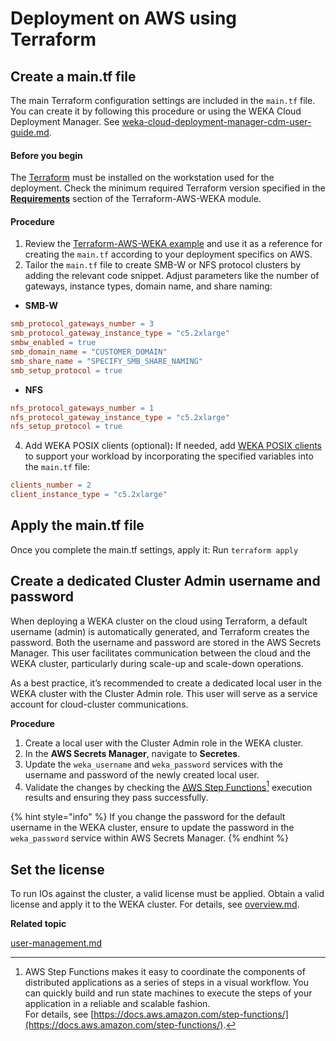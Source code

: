 # Deployment on AWS using Terraform

## Create a main.tf file

The main Terraform configuration settings are included in the `main.tf` file. You can create it by following this procedure or using the WEKA Cloud Deployment Manager. See [weka-cloud-deployment-manager-cdm-user-guide.md](../../weka-cloud-deployment-manager-cdm-user-guide.md "mention").

#### Before you begin

The [Terraform](https://developer.hashicorp.com/terraform/tutorials/aws-get-started/install-cli) must be installed on the workstation used for the deployment. Check the minimum required Terraform version specified in the [**Requirements**](https://registry.terraform.io/modules/weka/weka/aws/latest#requirements) section of the Terraform-AWS-WEKA module.

#### Procedure

1. Review the [Terraform-AWS-WEKA example](https://registry.terraform.io/modules/weka/weka/aws/latest/examples/public\_network) and use it as a reference for creating the `main.tf` according to your deployment specifics on AWS.
2. Tailor the `main.tf` file to create SMB-W or NFS protocol clusters by adding the relevant code snippet. Adjust parameters like the number of gateways, instance types, domain name, and share naming:

* **SMB-W**

```makefile
smb_protocol_gateways_number = 3
smb_protocol_gateway_instance_type = "c5.2xlarge" 
smbw_enabled = true
smb_domain_name = "CUSTOMER_DOMAIN"
smb_share_name = "SPECIFY_SMB_SHARE_NAMING"
smb_setup_protocol = true
```

* **NFS**

```makefile
nfs_protocol_gateways_number = 1
nfs_protocol_gateway_instance_type = "c5.2xlarge"
nfs_setup_protocol = true
```

4. Add WEKA POSIX clients (optional)**:** If needed, add [WEKA POSIX clients](../../../weka-system-overview/weka-client-and-mount-modes.md) to support your workload by incorporating the specified variables into the `main.tf` file:

```makefile
clients_number = 2
client_instance_type = "c5.2xlarge"
```

## Apply the main.tf file

Once you complete the main.tf settings, apply it: Run `terraform apply`

## **Create a dedicated** Cluster Admin username and password

When deploying a WEKA cluster on the cloud using Terraform, a default username (admin) is automatically generated, and Terraform creates the password. Both the username and password are stored in the AWS Secrets Manager. This user facilitates communication between the cloud and the WEKA cluster, particularly during scale-up and scale-down operations.

As a best practice, it’s recommended to create a dedicated local user in the WEKA cluster with the Cluster Admin role. This user will serve as a service account for cloud-cluster communications.

**Procedure**

1. Create a local user with the Cluster Admin role in the WEKA cluster.
2. In the **AWS Secrets Manager**, navigate to **Secretes**.
3. Update the `weka_username` and `weka_password` services with the username and password of the newly created local user.
4. Validate the changes by checking the [AWS Step Functions](#user-content-fn-1)[^1] execution results and ensuring they pass successfully.

{% hint style="info" %}
If you change the password for the default username in the WEKA cluster, ensure to update the password in the `weka_password` service within AWS Secrets Manager.
{% endhint %}

## Set the license

To run IOs against the cluster, a valid license must be applied. Obtain a valid license and apply it to the WEKA cluster. For details, see [overview.md](../../../licensing/overview.md "mention").&#x20;

**Related topic**

[user-management.md](../../../operation-guide/user-management/user-management.md "mention")

[^1]: AWS Step Functions makes it easy to coordinate the components of distributed applications as a series of steps in a visual workflow. You can quickly build and run state machines to execute the steps of your application in a reliable and scalable fashion.\
    For details, see [https://docs.aws.amazon.com/step-functions/](https://docs.aws.amazon.com/step-functions/).
